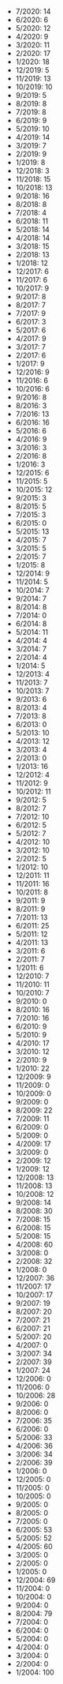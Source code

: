 *  7/2020: 14
*  6/2020: 6
*  5/2020: 12
*  4/2020: 9
*  3/2020: 11
*  2/2020: 17
*  1/2020: 18
*  12/2019: 5
*  11/2019: 13
*  10/2019: 10
*  9/2019: 5
*  8/2019: 8
*  7/2019: 8
*  6/2019: 9
*  5/2019: 10
*  4/2019: 14
*  3/2019: 7
*  2/2019: 9
*  1/2019: 8
*  12/2018: 3
*  11/2018: 15
*  10/2018: 13
*  9/2018: 16
*  8/2018: 8
*  7/2018: 4
*  6/2018: 11
*  5/2018: 14
*  4/2018: 14
*  3/2018: 15
*  2/2018: 13
*  1/2018: 12
*  12/2017: 6
*  11/2017: 6
*  10/2017: 9
*  9/2017: 8
*  8/2017: 7
*  7/2017: 9
*  6/2017: 3
*  5/2017: 6
*  4/2017: 9
*  3/2017: 7
*  2/2017: 6
*  1/2017: 9
*  12/2016: 9
*  11/2016: 6
*  10/2016: 6
*  9/2016: 8
*  8/2016: 3
*  7/2016: 13
*  6/2016: 16
*  5/2016: 6
*  4/2016: 9
*  3/2016: 3
*  2/2016: 8
*  1/2016: 3
*  12/2015: 6
*  11/2015: 5
*  10/2015: 12
*  9/2015: 3
*  8/2015: 5
*  7/2015: 3
*  6/2015: 0
*  5/2015: 13
*  4/2015: 7
*  3/2015: 5
*  2/2015: 7
*  1/2015: 8
*  12/2014: 9
*  11/2014: 5
*  10/2014: 7
*  9/2014: 7
*  8/2014: 8
*  7/2014: 0
*  6/2014: 8
*  5/2014: 11
*  4/2014: 4
*  3/2014: 7
*  2/2014: 4
*  1/2014: 5
*  12/2013: 4
*  11/2013: 7
*  10/2013: 7
*  9/2013: 6
*  8/2013: 4
*  7/2013: 8
*  6/2013: 0
*  5/2013: 10
*  4/2013: 12
*  3/2013: 4
*  2/2013: 0
*  1/2013: 16
*  12/2012: 4
*  11/2012: 9
*  10/2012: 11
*  9/2012: 5
*  8/2012: 7
*  7/2012: 10
*  6/2012: 5
*  5/2012: 7
*  4/2012: 10
*  3/2012: 10
*  2/2012: 5
*  1/2012: 10
*  12/2011: 11
*  11/2011: 16
*  10/2011: 8
*  9/2011: 9
*  8/2011: 9
*  7/2011: 13
*  6/2011: 25
*  5/2011: 12
*  4/2011: 13
*  3/2011: 6
*  2/2011: 7
*  1/2011: 6
*  12/2010: 7
*  11/2010: 11
*  10/2010: 7
*  9/2010: 0
*  8/2010: 16
*  7/2010: 16
*  6/2010: 9
*  5/2010: 9
*  4/2010: 17
*  3/2010: 12
*  2/2010: 9
*  1/2010: 22
*  12/2009: 9
*  11/2009: 0
*  10/2009: 0
*  9/2009: 0
*  8/2009: 22
*  7/2009: 11
*  6/2009: 0
*  5/2009: 0
*  4/2009: 17
*  3/2009: 0
*  2/2009: 12
*  1/2009: 12
*  12/2008: 13
*  11/2008: 13
*  10/2008: 12
*  9/2008: 14
*  8/2008: 30
*  7/2008: 15
*  6/2008: 15
*  5/2008: 15
*  4/2008: 60
*  3/2008: 0
*  2/2008: 32
*  1/2008: 0
*  12/2007: 36
*  11/2007: 17
*  10/2007: 17
*  9/2007: 19
*  8/2007: 20
*  7/2007: 21
*  6/2007: 21
*  5/2007: 20
*  4/2007: 0
*  3/2007: 34
*  2/2007: 39
*  1/2007: 24
*  12/2006: 0
*  11/2006: 0
*  10/2006: 28
*  9/2006: 0
*  8/2006: 0
*  7/2006: 35
*  6/2006: 0
*  5/2006: 33
*  4/2006: 36
*  3/2006: 34
*  2/2006: 39
*  1/2006: 0
*  12/2005: 0
*  11/2005: 0
*  10/2005: 0
*  9/2005: 0
*  8/2005: 0
*  7/2005: 0
*  6/2005: 53
*  5/2005: 52
*  4/2005: 60
*  3/2005: 0
*  2/2005: 0
*  1/2005: 0
*  12/2004: 69
*  11/2004: 0
*  10/2004: 0
*  9/2004: 0
*  8/2004: 79
*  7/2004: 0
*  6/2004: 0
*  5/2004: 0
*  4/2004: 0
*  3/2004: 0
*  2/2004: 0
*  1/2004: 100